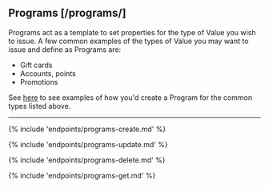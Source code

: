 ## Programs [/programs/]

Programs act as a template to set properties for the type of Value you wish to issue. 
A few common examples of the types of Value you may want to issue and define as Programs are:
- Gift cards
- Accounts, points 
- Promotions  

See [here](https://localhost:8181/docs/) to see examples of how you'd create a Program for the common types listed above.

---
{% include 'endpoints/programs-create.md' %}

{% include 'endpoints/programs-update.md' %}

{% include 'endpoints/programs-delete.md' %}

{% include 'endpoints/programs-get.md' %}
